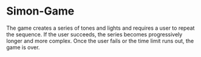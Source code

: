 # Simon-Game

The game creates a series of tones and lights and requires a user to repeat the sequence. If the user succeeds, the series becomes progressively longer and more complex. Once the user fails or the time limit runs out, the game is over.
